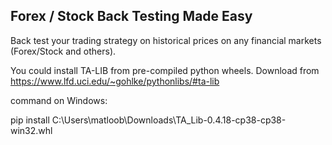 ## Forex / Stock Back Testing Made Easy
Back test your trading strategy on historical prices on any financial markets (Forex/Stock and others). 

You could install TA-LIB from pre-compiled python wheels. Download from https://www.lfd.uci.edu/~gohlke/pythonlibs/#ta-lib

command on Windows:

pip install C:\Users\matloob\Downloads\TA_Lib-0.4.18-cp38-cp38-win32.whl
